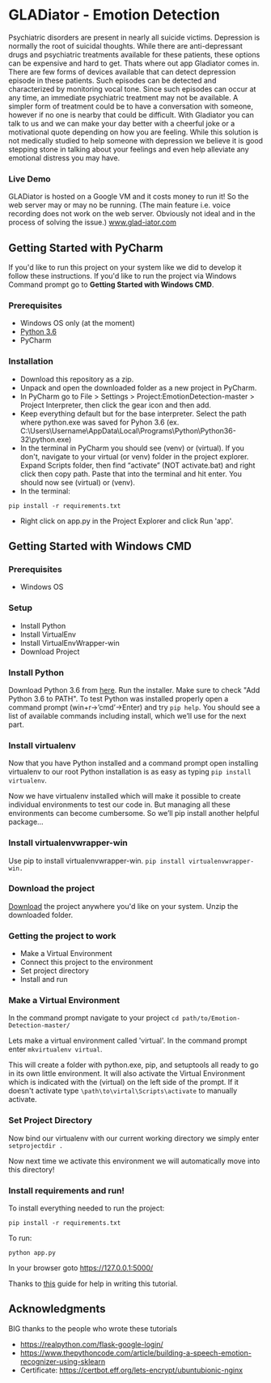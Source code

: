 # GLADiator - Emotion Detection
Psychiatric disorders are present in nearly all suicide victims. Depression is normally the root of suicidal thoughts. While there are anti-depressant drugs and psychiatric treatments available for these patients, these options can be expensive and hard to get. Thats where out app Gladiator comes in. There are few forms of devices available that can detect depression episode in these patients. Such episodes can be detected and characterized by monitoring vocal tone. Since such episodes can occur at any time, an immediate psychiatric treatment may not be available. A simpler form of treatment could be to have a conversation with someone, however if no one is nearby that could be difficult. With Gladiator you can talk to us and we can make your day better with a cheerful joke or a motivational quote depending on how you are feeling. While this solution is not medically studied to help someone with depression we believe it is good stepping stone in talking about your feelings and even help alleviate any emotional distress you may have.

### Live Demo
GLADiator is hosted on a Google VM and it costs money to run it! So the web server may or may no be running. (The main feature i.e. voice recording does not work on the web server. Obviously not ideal and in the process of solving the issue.) www.glad-iator.com 

## Getting Started with PyCharm
If you'd like to run this project on your system like we did to develop it follow these instructions. If you'd like to run the project via Windows Command prompt go to **Getting Started with Windows CMD**.

### Prerequisites
* Windows OS only (at the moment)
* [Python 3.6](https://www.python.org/downloads/release/python-360/)
* PyCharm

### Installation
* Download this repository as a zip.
* Unpack and open the downloaded folder as a new project in PyCharm.
* In PyCharm go to File > Settings > Project:EmotionDetection-master > Project Interpreter,  then click the gear icon and then add.
* Keep everything default but for the base interpreter. Select the path where python.exe was saved for Pyhon 3.6 (ex. C:\Users\Username\AppData\Local\Programs\Python\Python36-32\python.exe) 
* In the terminal in PyCharm you should see (venv) or (virtual). If you don't, navigate to your virtual (or venv) folder in the project explorer. Expand Scripts folder, then find “activate” (NOT activate.bat) and right click then copy path. Paste that into the terminal and hit enter. You should now see (virtual) or (venv).
* In the terminal:
```
pip install -r requirements.txt
```
* Right click on app.py in the Project Explorer and click Run 'app'.

## Getting Started with Windows CMD

### Prerequisites
* Windows OS
 
### Setup
* Install Python
* Install VirtualEnv
* Install VirtualEnvWrapper-win
* Download Project

### Install Python
Download Python 3.6 from [here](https://www.python.org/ftp/python/3.6.3/python-3.6.3-amd64.exe).
Run the installer.
Make sure to check "Add Python 3.6 to PATH".
To test Python was installed properly open a command prompt (win+r->’cmd’->Enter) and try `pip help`.
You should see a list of available commands including install, which we’ll use for the next part.
### Install virtualenv
Now that you have Python installed and a command prompt open installing virtualenv to our root Python installation is as easy as typing `pip install virtualenv`. 

Now we have virtualenv installed which will make it possible to create individual environments to test our code in. But managing all these environments can become cumbersome. So we’ll pip install another helpful package…
### Install virtualenvwrapper-win
Use pip to install virtualenvwrapper-win. `pip install virtualenvwrapper-win.`

### Download the project
[Download](https://github.com/ianpara/EmotionDetection/archive/master.zip) the project anywhere you'd like on your system.
Unzip the downloaded folder. 

### Getting the project to work
* Make a Virtual Environment
* Connect this project to the environment
* Set project directory
* Install and run

### Make a Virtual Environment
In the command prompt navigate to your project `cd path/to/Emotion-Detection-master/`

Lets make a virtual environment called 'virtual'. In the command prompt enter `mkvirtualenv virtual`.  

This will create a folder with python.exe, pip, and setuptools all ready to go in its own little environment. It will also activate the Virtual Environment which is indicated with the (virtual) on the left side of the prompt. If it doesn't activate type `\path\to\virtal\Scripts\activate` to manually activate. 

### Set Project Directory
Now  bind our virtualenv with our current working directory we simply enter `setprojectdir .`  

Now next time we activate this environment we will automatically move into this directory!

### Install requirements and run!
To install everything needed to run the project:

    pip install -r requirements.txt

To run:

    python app.py
In your browser goto https://127.0.0.1:5000/

Thanks to [this](http://timmyreilly.azurewebsites.net/python-flask-windows-development-environment-setup/) guide for help in writing this tutorial. 

## Acknowledgments
BIG thanks to the people who wrote these tutorials
* https://realpython.com/flask-google-login/
* https://www.thepythoncode.com/article/building-a-speech-emotion-recognizer-using-sklearn
* Certificate: https://certbot.eff.org/lets-encrypt/ubuntubionic-nginx
